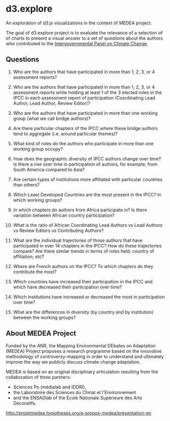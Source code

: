 # d3.explore

An exploration of d3.js visualizations in the context of MEDEA project.

The goal of d3.explore project is to evaluate the relevance of a selection of
of charts to present a visual answer to a set of questions about the authors
who contributed to the [Intergovernmental Panel on Climate Change][IPCC].

[IPCC]: https://www.ipcc.ch/

## Questions

1. Who are the authors that have participated
   in more than 1, 2, 3, or 4 assessment reports?

2. Who are the authors that have participated
   in more than 1, 2, 3, or 4 assessment reports
   while holding at least 1 of the 3 elected roles in the IPCC
   in each assessment report of participation
   (Coordinating Lead Author, Lead Author, Review Editor)?

3. Who are the authors that have participated
   in more than one working group (what we call bridge authors)?

4. Are there particular chapters of the IPCC
   where these bridge authors tend to aggregate
   (i.e. around particular themes)?

5. What kind of roles do the authors
   who participate in more than one working group occupy?

6. How does the geographic diversity of IPCC authors change over time?
   Is there a rise over time in participation of authors, for example,
   from South America compared to Asia?

7. Are certain types of institutions
   more affiliated with particular countries than others?

8. Which Least Developed Countries are the most present in the IPCC?
   In which working groups?

9. In which chapters do authors from Africa participate in?
   Is there variation between African country participation?

10. What is the ratio of African Coordinating Lead Authors vs Lead Authors
    vs Review Editors vs Contributing Authors?

11. What are the individual trajectories of those authors
    that have participated in over 14 chapters in the IPCC?
    How do these trajectories compare?
    Are there similar trends in terms of roles held;
    country of affiliation; etc?

12. Where are French authors on the IPCC?
    To which chapters do they contribute the most?

13. Which countries have increased their participation in the IPCC
    and which have decreased their participation over time?

14. Which institutions have increased or decreased the most
    in participation over time?

15. What are the differences in diversity (by country and by institution)
    between the working groups?

## About MEDEA Project

Funded by the ANR, the Mapping Environmental DEbates on Adaptation (MEDEA)
Project proposes a research programme based on the innovative methodology
of controversy-mapping in order to understand and ultimately improve the way
we publicly discuss climate change adaptation.

MEDEA is based on an original disciplinary articulation resulting from
the collaboration of three partners:

* Sciences Po (médialab and IDDRI),
* the Laboratoire des Sciences du Climat et l'Environnement
* and the ENSADlab of the Ecole Nationale Supérieure des Arts Décoratifs.

http://projetmedea.hypotheses.org/a-propos-medea/presentation-en
